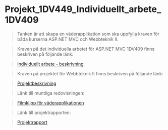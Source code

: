 Projekt_1DV449_Individuellt_arbete_1DV409
=========================================

> Tanken är att skapa en väderapplikation som ska uppfylla kraven för båda kurserna ASP.NET MVC och Webbteknik II. 

> Kraven på det individuella arbetet för ASP.NET MVC 1DV409 finns beskriven på följande länk:

> [Individuellt arbete - beskrivning](https://github.com/1dv409/kursmaterial/raw/master/Laborationsuppgifter/2-1-individuellt-arbete.pdf "VäderApplikation")

> Kraven på projektet för Webbteknik II finns beskriven på följande länk:

> [Projektbeskrivning](https://coursepress.lnu.se/kurs/webbteknik-ii/projektbeskrivning "VäderApplikation")

> Länk till muntliga redovisningen: 

> [Filmklipp för väderapplikationen](https://www.youtube.com/watch?v=a7VIzrGJP48&feature=youtu.be&hd=1 "WeatherApp")

> Länk till projektrapporten: 

> [Projektrapport](https://github.com/vl222cu/Projekt_1DV449_Individuellt_arbete_1DV409/blob/master/Projektapport.md "rapport")

